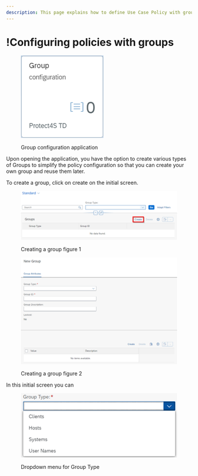 ```yaml
---
description: This page explains how to define Use Case Policy with groups.
---
```


# !Configuring policies with groups



<figure><img src="../../.gitbook/assets/image (2).png" alt=""><figcaption><p>Group configuration application</p></figcaption></figure>

Upon opening the application, you have the option to create various types of Groups to simplify the  policy configuration so that you can create your own group and reuse them later.



To create a group, click on create on the initial screen.

<figure><img src="../../.gitbook/assets/image (1).png" alt=""><figcaption><p>Creating a group figure 1</p></figcaption></figure>

<figure><img src="../../.gitbook/assets/image (38).png" alt=""><figcaption><p>Creating a group figure 2</p></figcaption></figure>

In this initial screen you can



<figure><img src="../../.gitbook/assets/image (28).png" alt=""><figcaption><p>Dropdown menu for Group Type</p></figcaption></figure>



